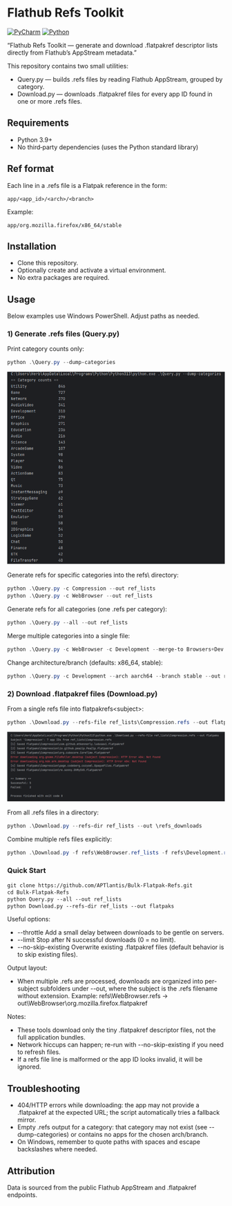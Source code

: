 # Flathub Refs Toolkit

[![PyCharm](https://img.shields.io/badge/PyCharm-000?logo=pycharm&logoColor=fff)](#)
[![Python](https://img.shields.io/badge/Python-3.9%2B-3776AB?logo=python&logoColor=fff)](#)

“Flathub Refs Toolkit — generate and download .flatpakref descriptor lists directly from Flathub’s AppStream metadata.”

This repository contains two small utilities:
- Query.py — builds .refs files by reading Flathub AppStream, grouped by category.
- Download.py — downloads .flatpakref files for every app ID found in one or more .refs files.

## Requirements
- Python 3.9+
- No third‑party dependencies (uses the Python standard library)

## Ref format
Each line in a .refs file is a Flatpak reference in the form:

```
app/<app_id>/<arch>/<branch>
```

Example:
```
app/org.mozilla.firefox/x86_64/stable
```

## Installation
- Clone this repository.
- Optionally create and activate a virtual environment.
- No extra packages are required.

## Usage
Below examples use Windows PowerShell. Adjust paths as needed.

### 1) Generate .refs files (Query.py)
Print category counts only:
```powershell
python .\Query.py --dump-categories
```
![dump_categories.png](images/dump_categories.png)

Generate refs for specific categories into the refs\ directory:
```powershell
python .\Query.py -c Compression --out ref_lists
python .\Query.py -c WebBrowser --out ref_lists
```

Generate refs for all categories (one .refs per category):
```powershell
python .\Query.py --all --out ref_lists
```

Merge multiple categories into a single file:
```powershell
python .\Query.py -c WebBrowser -c Development --merge-to Browsers+Dev.refs --out refs_merged
```

Change architecture/branch (defaults: x86_64, stable):
```powershell
python .\Query.py -c Development --arch aarch64 --branch stable --out refs-aarch64
```

### 2) Download .flatpakref files (Download.py)
From a single refs file into flatpakrefs\<subject>\:
```powershell
python .\Download.py --refs-file ref_lists\Compression.refs --out flatpaks
```
![download_image.png](images/download_image.png)

From all .refs files in a directory:
```powershell
python .\Download.py --refs-dir ref_lists --out \refs_downloads
```

Combine multiple refs files explicitly:
```powershell
python .\Download.py -f refs\WebBrowser.ref_lists -f refs\Development.refs --out out
```

### Quick Start
```
git clone https://github.com/APTlantis/Bulk-Flatpak-Refs.git
cd Bulk-Flatpak-Refs
python Query.py --all --out ref_lists
python Download.py --refs-dir ref_lists --out flatpaks
```

Useful options:
- --throttle <seconds>  Add a small delay between downloads to be gentle on servers.
- --limit <N>           Stop after N successful downloads (0 = no limit).
- --no-skip-existing    Overwrite existing .flatpakref files (default behavior is to skip existing files).

Output layout:
- When multiple .refs are processed, downloads are organized into per-subject subfolders under --out, where the subject is the .refs filename without extension. Example: refs\WebBrowser.refs -> out\WebBrowser\org.mozilla.firefox.flatpakref

Notes:
- These tools download only the tiny .flatpakref descriptor files, not the full application bundles.
- Network hiccups can happen; re-run with --no-skip-existing if you need to refresh files.
- If a refs file line is malformed or the app ID looks invalid, it will be ignored.

## Troubleshooting
- 404/HTTP errors while downloading: the app may not provide a .flatpakref at the expected URL; the script automatically tries a fallback mirror.
- Empty .refs output for a category: that category may not exist (see --dump-categories) or contains no apps for the chosen arch/branch.
- On Windows, remember to quote paths with spaces and escape backslashes where needed.

## Attribution
Data is sourced from the public Flathub AppStream and .flatpakref endpoints.
